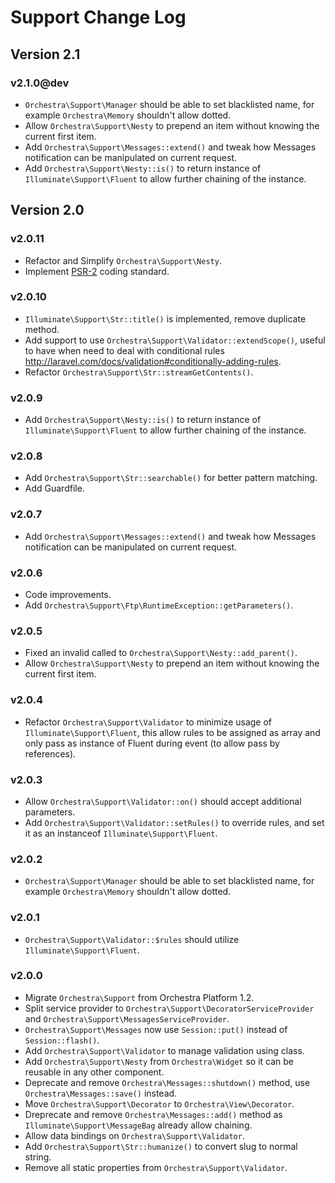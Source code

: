 Support Change Log
==============

## Version 2.1

### v2.1.0@dev

* `Orchestra\Support\Manager` should be able to set blacklisted name, for example `Orchestra\Memory` shouldn't allow dotted.
* Allow `Orchestra\Support\Nesty` to prepend an item without knowing the current first item.
* Add `Orchestra\Support\Messages::extend()` and tweak how Messages notification can be manipulated on current request.
* Add `Orchestra\Support\Nesty::is()` to return instance of `Illuminate\Support\Fluent` to allow further chaining of the instance.

## Version 2.0

### v2.0.11

* Refactor and Simplify `Orchestra\Support\Nesty`.
* Implement [PSR-2](https://github.com/php-fig/fig-standards/blob/master/accepted/PSR-2-coding-style-guide.md) coding standard.

### v2.0.10

* `Illuminate\Support\Str::title()` is implemented, remove duplicate method.
* Add support to use `Orchestra\Support\Validator::extendScope()`, useful to have when need to deal with conditional rules <http://laravel.com/docs/validation#conditionally-adding-rules>.
* Refactor `Orchestra\Support\Str::streamGetContents()`.

### v2.0.9

* Add `Orchestra\Support\Nesty::is()` to return instance of `Illuminate\Support\Fluent` to allow further chaining of the instance.

### v2.0.8

* Add `Orchestra\Support\Str::searchable()` for better pattern matching.
* Add Guardfile.

### v2.0.7

* Add `Orchestra\Support\Messages::extend()` and tweak how Messages notification can be manipulated on current request.

### v2.0.6

* Code improvements.
* Add `Orchestra\Support\Ftp\RuntimeException::getParameters()`.

### v2.0.5

* Fixed an invalid called to `Orchestra\Support\Nesty::add_parent()`.
* Allow `Orchestra\Support\Nesty` to prepend an item without knowing the current first item.

### v2.0.4

* Refactor `Orchestra\Support\Validator` to minimize usage of `Illuminate\Support\Fluent`, this allow rules to be assigned as array and only pass as instance of Fluent during event (to allow pass by references).

### v2.0.3

* Allow `Orchestra\Support\Validator::on()` should accept additional parameters.
* Add `Orchestra\Support\Validator::setRules()` to override rules, and set it as an instanceof `Illuminate\Support\Fluent`.

### v2.0.2

* `Orchestra\Support\Manager` should be able to set blacklisted name, for example `Orchestra\Memory` shouldn't allow dotted.

### v2.0.1

* `Orchestra\Support\Validator::$rules` should utilize `Illuminate\Support\Fluent`.

### v2.0.0

* Migrate `Orchestra\Support` from Orchestra Platform 1.2.
* Split service provider to `Orchestra\Support\DecoratorServiceProvider` and `Orchestra\Support\MessagesServiceProvider`.
* `Orchestra\Support\Messages` now use `Session::put()` instead of `Session::flash()`.
* Add `Orchestra\Support\Validator` to manage validation using class.
* Add `Orchestra\Support\Nesty` from `Orchestra\Widget` so it can be reusable in any other component.
* Deprecate and remove `Orchestra\Messages::shutdown()` method, use `Orchestra\Messages::save()` instead.
* Move `Orchestra\Support\Decorator` to `Orchestra\View\Decorator`.
* Dreprecate and remove `Orchestra\Messages::add()` method as `Illuminate\Support\MessageBag` already allow chaining.
* Allow data bindings on `Orchestra\Support\Validator`.
* Add `Orchestra\Support\Str::humanize()` to convert slug to normal string.
* Remove all static properties from `Orchestra\Support\Validator`.
